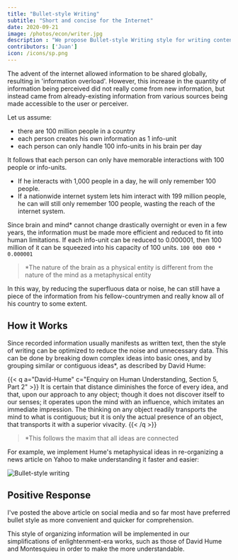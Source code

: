 ```yaml
---
title: "Bullet-style Writing"
subtitle: "Short and concise for the Internet"
date: 2020-09-21
image: /photos/econ/writer.jpg
description : "We propose Bullet-style Writing style for writing content that is better for the internet and SEO"
contributors: ['Juan']
icon: /icons/sp.png
---
```



The advent of the internet allowed information to be shared globally, resulting in 'information overload'.  However, this increase in the quantity of information being perceived did not really come from new information, but instead came from already-existing information from various sources being made accessible to the user or perceiver.

Let us assume:
- there are 100 million people in a country
- each person creates his own information as 1 info-unit
- each person can only handle 100 info-units in his brain per day

It follows that each person can only have memorable interactions with 100 people or info-units. 
- If he interacts with 1,000 people in a day, he will only remember 100 people.
- If a nationwide internet system lets him interact with 199 million people, he can will still only remember 100 people, wasting the reach of the internet system.

<!--  with  get up only to 100 info-units per day. But through a nationwide internet-like system, he can perceive up to 100 million units of information from everyone in his country, of lesser quality. 

Assuming that his brain can handle 100 units and a maximum of 1,000 units of information, then he will naturally be overwhelmed by 100 million.  -->

Since brain and mind* cannot change drastically overnight or even in a few years, the information must be made more efficient and reduced to fit into human limitations. If each info-unit can be reduced to 0.000001, then 100 million of it can be squeezed into his capacity of 100 units. `100 000 000 * 0.000001`

> *The nature of the brain as a physical entity is different from the nature of the mind as a metaphysical entity

In this way, by reducing the superfluous data or noise, he can still have a piece of the information from his fellow-countrymen and really know all of his country to some extent.
<!-- or be grouped into 100 or 1,000 units, then at maximum capacity, the person can still accommodate all the info from his countrymen. -->


## How it Works

Since recorded information usually manifests as written text, then the style of writing can be optimized to reduce the noise and unnecessary data. This can be done by breaking down complex ideas into basic ones, and by grouping similar or contiguous ideas*, as described by David Hume:


{{< q a="David-Hume" c="Enquiry on Human Understanding, Section 5, Part 2" >}}
It is certain that distance diminishes the force of every idea, and that, upon our approach to any object; though it does not discover itself to our senses; it operates upon the mind with an influence, which imitates an immediate impression. The thinking on any object readily transports the mind to what is contiguous; but it is only the actual presence of an object, that transports it with a superior vivacity.
{{< /q >}}


> *This follows the maxim that all ideas are connected
    
For example, we implement Hume's metaphysical ideas in re-organizing a news article on Yahoo to make understanding it faster and easier:

<!-- (http://news.yahoo.com/reports-japans-abe-air-plan-5-trillion-economy-070750877.html) -->

![Bullet-style writing](https://socioecons.files.wordpress.com/2015/09/bulletstyle-new-page-2.png)



## Positive Response

I've posted the above article on social media and so far most have preferred bullet style as more convenient and quicker for comprehension. 

This style of organizing information will be implemented in our simplifications of enlightenment-era works, such as those of David Hume and Montesquieu in order to make the more understandable.
  